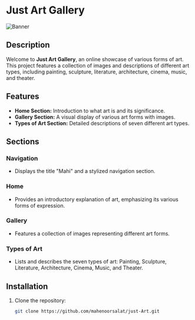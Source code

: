 # Just Art Gallery

![Banner](https://img.freepik.com/free-photo/fantasy-eye-illustration_23-2151675421.jpg)

## Description

Welcome to **Just Art Gallery**, an online showcase of various forms of art. This project features a collection of images and descriptions of different art types, including painting, sculpture, literature, architecture, cinema, music, and theater. 

## Features

- **Home Section:** Introduction to what art is and its significance.
- **Gallery Section:** A visual display of various art forms with images.
- **Types of Art Section:** Detailed descriptions of seven different art types.

## Sections

### Navigation

- Displays the title "Mahi" and a stylized navigation section.

### Home

- Provides an introductory explanation of art, emphasizing its various forms of expression.

### Gallery

- Features a collection of images representing different art forms.

### Types of Art

- Lists and describes the seven types of art: Painting, Sculpture, Literature, Architecture, Cinema, Music, and Theater.

## Installation

1. Clone the repository:

   ```bash
   git clone https://github.com/mahenoorsalat/just-Art.git
